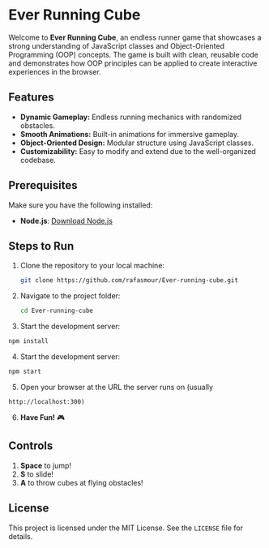 # Ever Running Cube

Welcome to **Ever Running Cube**, an endless runner game that showcases a strong understanding of JavaScript classes and Object-Oriented Programming (OOP) concepts. The game is built with clean, reusable code and demonstrates how OOP principles can be applied to create interactive experiences in the browser.

## Features
- **Dynamic Gameplay:** Endless running mechanics with randomized obstacles.
- **Smooth Animations:** Built-in animations for immersive gameplay.
- **Object-Oriented Design:** Modular structure using JavaScript classes.
- **Customizability:** Easy to modify and extend due to the well-organized codebase.

## Prerequisites
Make sure you have the following installed:
- **Node.js**: [Download Node.js](https://nodejs.org/)

## Steps to Run
1. Clone the repository to your local machine:
   ```bash
   git clone https://github.com/rafasmour/Ever-running-cube.git
   ```
2. Navigate to the project folder:
   ```bash
   cd Ever-running-cube
3. Start the development server:
  ```bash
  npm install
  ```
4. Start the development server:
  ```bash
  npm start
  ```
5. Open your browser at the URL the server runs on (usually
  ```
  http://localhost:300)
  ```
6. **Have Fun!** 🎮

## Controls
1. **Space** to jump!
2. **S** to slide!
3. **A** to throw cubes at flying obstacles!

## License 
This project is licensed under the MIT License. See the ```LICENSE``` file for details.



